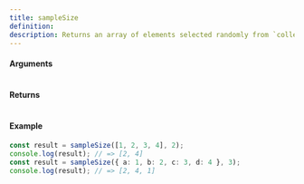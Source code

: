```yaml
---
title: sampleSize
definition: 
description: Returns an array of elements selected randomly from `collection`.
---
```



#### Arguments


```bash

```


#### Returns


```bash

```


#### Example


```ts
const result = sampleSize([1, 2, 3, 4], 2);console.log(result); // => [2, 4]const result = sampleSize({ a: 1, b: 2, c: 3, d: 4 }, 3);console.log(result); // => [2, 4, 1]
```